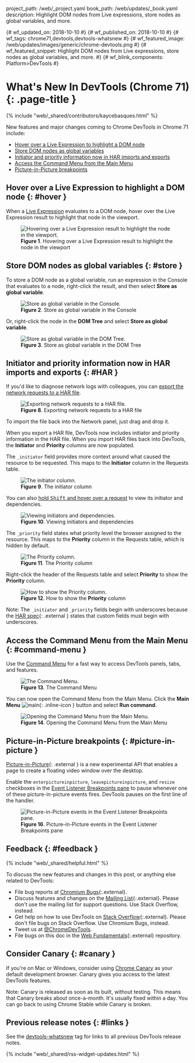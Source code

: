 project_path: /web/_project.yaml
book_path: /web/updates/_book.yaml
description: Highlight DOM nodes from Live expressions, store nodes as global variables, and more.

{# wf_updated_on: 2018-10-10 #}
{# wf_published_on: 2018-10-10 #}
{# wf_tags: chrome71,devtools,devtools-whatsnew #}
{# wf_featured_image: /web/updates/images/generic/chrome-devtools.png #}
{# wf_featured_snippet: Highlight DOM nodes from Live expressions, store nodes as global variables, and more. #}
{# wf_blink_components: Platform>DevTools #}

# What's New In DevTools (Chrome 71) {: .page-title }

{% include "web/_shared/contributors/kaycebasques.html" %}

New features and major changes coming to Chrome DevTools in Chrome 71 include:

* [Hover over a Live Expression to highlight a DOM node](#hover)
* [Store DOM nodes as global variables](#store)
* [Initiator and priority information now in HAR imports and exports](#HAR)
* [Access the Command Menu from the Main Menu](#command-menu)
* [Picture-in-Picture breakpoints](#picture-in-picture)

## Hover over a Live Expression to highlight a DOM node {: #hover }

When a [Live Expression][LE] evaluates to a DOM node, hover over the Live Expression result to
highlight that node in the viewport.

[LE]: /web/updates/2018/08/devtools#watch

<figure>
  <img src="/web/updates/images/2018/10/hover1.png"
       alt="Hovering over a Live Expression result to highlight the node in the viewport."/>
  <figcaption>
    <b>Figure 1</b>. Hovering over a Live Expression result to highlight the node in the viewport
  </figcaption>
</figure>

## Store DOM nodes as global variables {: #store }

To store a DOM node as a global variable, run an expression in the Console that evaluates to
a node, right-click the result, and then select **Store as global variable**.

<figure>
  <img src="/web/updates/images/2018/10/store1.png"
       alt="Store as global variable in the Console."/>
  <figcaption>
    <b>Figure 2</b>. Store as global variable in the Console
  </figcaption>
</figure>

Or, right-click the node in the **DOM Tree** and select **Store as global variable**.

<figure>
  <img src="/web/updates/images/2018/10/store2.png"
       alt="Store as global variable in the DOM Tree."/>
  <figcaption>
    <b>Figure 3</b>. Store as global variable in the DOM Tree
  </figcaption>
</figure>

## Initiator and priority information now in HAR imports and exports {: #HAR }

If you'd like to diagnose network logs with colleagues, you can [export the network requests
to a HAR file][export].

[export]: /web/tools/chrome-devtools/network-performance/reference#save-as-har

<figure>
  <img src="/web/tools/chrome-devtools/network-performance/imgs/save-as-har.png"
       alt="Exporting network requests to a HAR file."/>
  <figcaption>
    <b>Figure 8</b>. Exporting network requests to a HAR file
  </figcaption>
</figure>

To import the file back into the Network panel, just drag and drop it.

When you export a HAR file, DevTools now includes initiator and priority information in
the HAR file. When you import HAR files back into DevTools, the **Initiator** and **Priority** columns
are now populated.

The `_initiator` field provides more context around what caused the resource to be requested.
This maps to the **Initiator** column in the Requests table.

<figure>
  <img src="/web/updates/images/2018/10/HAR1.png"
       alt="The initiator column."/>
  <figcaption>
    <b>Figure 9</b>. The initiator column
  </figcaption>
</figure>

You can also [hold <kbd>Shift</kbd> and hover over a request][initiator] to view its initiator and dependencies.

[initiator]: /web/tools/chrome-devtools/network-performance/reference#initiators-dependencies

<figure>
  <img src="/web/tools/chrome-devtools/network-performance/imgs/initiators-dependencies.png"
       alt="Viewing initiators and dependencies."/>
  <figcaption>
    <b>Figure 10</b>. Viewing initiators and dependencies
  </figcaption>
</figure>

The `_priority` field states what priority level the browser assigned to the resource. This maps to the
**Priority** column in the Requests table, which is hidden by default.

<figure>
  <img src="/web/updates/images/2018/10/HAR2.png"
       alt="The Priority column."/>
  <figcaption>
    <b>Figure 11</b>. The Priority column
  </figcaption>
</figure>

Right-click the header of the Requests table and select **Priority** to show the **Priority** column.

<figure>
  <img src="/web/updates/images/2018/10/HAR3.png"
       alt="How to show the Priority column."/>
  <figcaption>
    <b>Figure 12</b>. How to show the <b>Priority</b> column
  </figcaption>
</figure>

Note: The `_initiator` and `_priority` fields begin with underscores because the [HAR spec][spec]{: .external }
states that custom fields must begin with underscores.

[spec]: https://dvcs.w3.org/hg/webperf/raw-file/tip/specs/HAR/Overview.html

## Access the Command Menu from the Main Menu {: #command-menu }

Use the [Command Menu](/web/tools/chrome-devtools/ui#command-menu) for a fast way to access DevTools panels,
tabs, and features.

<figure>
  <img src="/web/tools/chrome-devtools/images/command-menu.png"
       alt="The Command Menu."/>
  <figcaption>
    <b>Figure 13</b>. The Command Menu
  </figcaption>
</figure>

You can now open the Command Menu from the Main Menu. Click the **Main Menu** ![main][main]{: .inline-icon }
button and select **Run command**.

[main]: /web/tools/chrome-devtools/images/shared/main-menu.png

<figure>
  <img src="/web/updates/images/2018/10/command-menu1.png"
       alt="Opening the Command Menu from the Main Menu."/>
  <figcaption>
    <b>Figure 14</b>. Opening the Command Menu from the Main Menu
  </figcaption>
</figure>

## Picture-in-Picture breakpoints {: #picture-in-picture }

[Picture-in-Picture][PiP]{: .external } is a new experimental API that enables a page to create
a floating video window over the desktop.

[PiP]: https://github.com/WICG/picture-in-picture

Enable the `enterpictureinpicture`, `leavepictureinpicture`, and `resize` checkboxes in the
[Event Listener Breakpoints pane][ELBs] to pause whenever one of these picture-in-picture events
fires. DevTools pauses on the first line of the handler.

[ELBs]: /web/tools/chrome-devtools/javascript/breakpoints#event-listeners

<figure>
  <img src="/web/updates/images/2018/10/pip1.png"
       alt="Picture-in-Picture events in the Event Listener Breakpoints pane."/>
  <figcaption>
    <b>Figure 16</b>. Picture-in-Picture events in the Event Listener Breakpoints pane
  </figcaption>
</figure>

## Feedback {: #feedback }

{% include "web/_shared/helpful.html" %}

To discuss the new features and changes in this post, or anything else related to DevTools:

* File bug reports at [Chromium Bugs](https://crbug.com){:.external}.
* Discuss features and changes on the [Mailing List][ML]{:.external}. Please don't use the mailing
  list for support questions. Use Stack Overflow, instead.
* Get help on how to use DevTools on [Stack Overflow][SO]{:.external}. Please don't file bugs
  on Stack Overflow. Use Chromium Bugs, instead.
* Tweet us at [@ChromeDevTools](https://twitter.com/chromedevtools).
* File bugs on this doc in the [Web Fundamentals][WF]{:.external} repository.

[ML]: https://groups.google.com/forum/#!forum/google-chrome-developer-tools
[WF]: https://github.com/google/webfundamentals/issues/new
[SO]: https://stackoverflow.com/questions/tagged/google-chrome-devtools

## Consider Canary {: #canary }

If you're on Mac or Windows, consider using [Chrome Canary][canary] as your default
development browser. Canary gives you access to the latest DevTools features.

Note: Canary is released as soon as its built, without testing. This means that Canary
breaks about once-a-month. It's usually fixed within a day. You can go back to using Chrome
Stable while Canary is broken.

[canary]: https://www.google.com/chrome/browser/canary.html

## Previous release notes {: #links }

See the [devtools-whatsnew][tag] tag for links to all previous DevTools
release notes.

[tag]: /web/updates/tags/devtools-whatsnew

{% include "web/_shared/rss-widget-updates.html" %}

